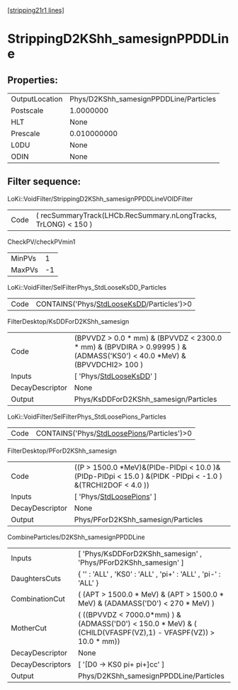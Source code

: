 [[stripping21r1 lines]](./stripping21r1-index)

# StrippingD2KShh_samesignPPDDLine

## Properties:

|                |                                        |
|----------------|----------------------------------------|
| OutputLocation | Phys/D2KShh_samesignPPDDLine/Particles |
| Postscale      | 1.0000000                              |
| HLT            | None                                   |
| Prescale       | 0.010000000                            |
| L0DU           | None                                   |
| ODIN           | None                                   |

## Filter sequence:

LoKi::VoidFilter/StrippingD2KShh_samesignPPDDLineVOIDFilter

|      |                                                                 |
|------|-----------------------------------------------------------------|
| Code | ( recSummaryTrack(LHCb.RecSummary.nLongTracks, TrLONG) \< 150 ) |

CheckPV/checkPVmin1

|        |     |
|--------|-----|
| MinPVs | 1   |
| MaxPVs | -1  |

LoKi::VoidFilter/SelFilterPhys_StdLooseKsDD_Particles

|      |                                                                                            |
|------|--------------------------------------------------------------------------------------------|
| Code | CONTAINS('Phys/[StdLooseKsDD](./stripping21r1-commonparticles-stdlooseksdd)/Particles')\>0 |

FilterDesktop/KsDDForD2KShh_samesign

|                 |                                                                                                                               |
|-----------------|-------------------------------------------------------------------------------------------------------------------------------|
| Code            | (BPVVDZ \> 0.0 \* mm) & (BPVVDZ \< 2300.0 \* mm) & (BPVDIRA \> 0.99995 ) & (ADMASS('KS0') \< 40.0 \*MeV) & (BPVVDCHI2\> 100 ) |
| Inputs          | [ 'Phys/[StdLooseKsDD](./stripping21r1-commonparticles-stdlooseksdd)' ]                                                     |
| DecayDescriptor | None                                                                                                                          |
| Output          | Phys/KsDDForD2KShh_samesign/Particles                                                                                         |

LoKi::VoidFilter/SelFilterPhys_StdLoosePions_Particles

|      |                                                                                              |
|------|----------------------------------------------------------------------------------------------|
| Code | CONTAINS('Phys/[StdLoosePions](./stripping21r1-commonparticles-stdloosepions)/Particles')\>0 |

FilterDesktop/PForD2KShh_samesign

|                 |                                                                                                                |
|-----------------|----------------------------------------------------------------------------------------------------------------|
| Code            | ((P \> 1500.0 \*MeV)&(PIDe-PIDpi \< 10.0 )&(PIDp-PIDpi \< 15.0 ) &(PIDK -PIDpi \< -1.0 ) &(TRCHI2DOF \< 4.0 )) |
| Inputs          | [ 'Phys/[StdLoosePions](./stripping21r1-commonparticles-stdloosepions)' ]                                    |
| DecayDescriptor | None                                                                                                           |
| Output          | Phys/PForD2KShh_samesign/Particles                                                                             |

CombineParticles/D2KShh_samesignPPDDLine

|                  |                                                                                                                     |
|------------------|---------------------------------------------------------------------------------------------------------------------|
| Inputs           | [ 'Phys/KsDDForD2KShh_samesign' , 'Phys/PForD2KShh_samesign' ]                                                    |
| DaughtersCuts    | { '' : 'ALL' , 'KS0' : 'ALL' , 'pi+' : 'ALL' , 'pi-' : 'ALL' }                                                      |
| CombinationCut   | ( (APT \> 1500.0 \* MeV) & (APT \> 1500.0 \* MeV) & (ADAMASS('D0') \< 270 \* MeV) )                                 |
| MotherCut        | ( ((BPVVDZ \< 7000.0\*mm) ) & (ADMASS('D0') \< 150.0 \* MeV) & ( (CHILD(VFASPF(VZ),1) - VFASPF(VZ)) \> 10.0 \* mm)) |
| DecayDescriptor  | None                                                                                                                |
| DecayDescriptors | [ '[D0 -\> KS0 pi+ pi+]cc' ]                                                                                    |
| Output           | Phys/D2KShh_samesignPPDDLine/Particles                                                                              |
